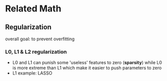 # Related Math

## Regularization

overall goal: to prevent overfitting

### L0, L1 & L2 regularization
- L0 and L1 can punish some 'useless' features to zero (**sparsity**) while L0 is more extreme than L1 which make it easier to push parameters to zero
- L1 example: LASSO